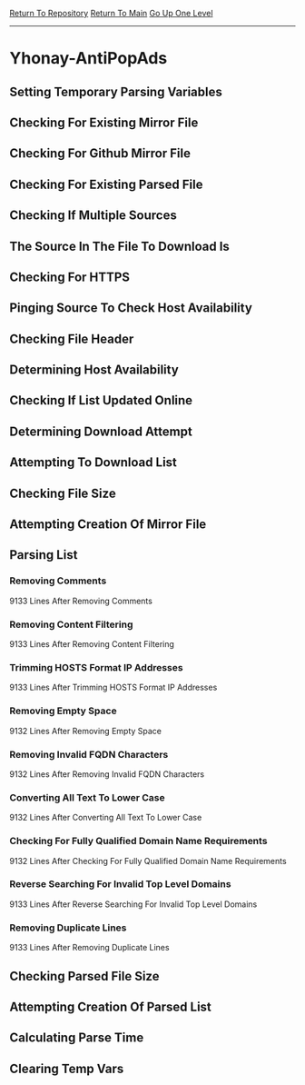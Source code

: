 [Return To Repository](https://github.com/deathbybandaid/piholeparser/)
[Return To Main](https://github.com/deathbybandaid/piholeparser/blob/master/RecentRunLogs/Mainlog.md)
[Go Up One Level](https://github.com/deathbybandaid/piholeparser/blob/master/RecentRunLogs/TopLevelScripts/30-Processing-External-Blacklists.md)
____________________________________
# Yhonay-AntiPopAds
## Setting Temporary Parsing Variables
## Checking For Existing Mirror File
## Checking For Github Mirror File
## Checking For Existing Parsed File
## Checking If Multiple Sources
## The Source In The File To Download Is
## Checking For HTTPS
## Pinging Source To Check Host Availability
## Checking File Header
## Determining Host Availability
## Checking If List Updated Online
## Determining Download Attempt
## Attempting To Download List
## Checking File Size
## Attempting Creation Of Mirror File
## Parsing List
### Removing Comments
9133 Lines After Removing Comments
### Removing Content Filtering
9133 Lines After Removing Content Filtering
### Trimming HOSTS Format IP Addresses
9133 Lines After Trimming HOSTS Format IP Addresses
### Removing Empty Space
9132 Lines After Removing Empty Space
### Removing Invalid FQDN Characters
9132 Lines After Removing Invalid FQDN Characters
### Converting All Text To Lower Case
9132 Lines After Converting All Text To Lower Case
### Checking For Fully Qualified Domain Name Requirements
9132 Lines After Checking For Fully Qualified Domain Name Requirements
### Reverse Searching For Invalid Top Level Domains
9133 Lines After Reverse Searching For Invalid Top Level Domains
### Removing Duplicate Lines
9133 Lines After Removing Duplicate Lines
## Checking Parsed File Size
## Attempting Creation Of Parsed List
## Calculating Parse Time
## Clearing Temp Vars
